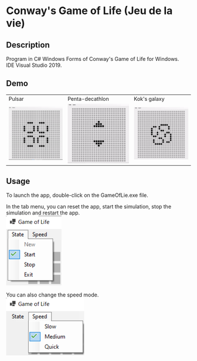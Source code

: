 # Conway's Game of Life (Jeu de la vie)

## Description
Program in C# Windows Forms of Conway's Game of Life for Windows.  
IDE Visual Studio 2019.

## Demo

<table>
  <tr>
    <td>Pulsar</td>
    <td>Penta-decathlon</td>
    <td>Kok's galaxy</td>
  </tr>
  <tr>
    <td><img src="./Images/Gifs/demo.gif" width=640 ></td>
    <td><img src="./Images/Gifs/demo2.gif" width=640 ></td>
    <td><img src="./Images/Gifs/demo3.gif" width=640 ></td>
  </tr>
  </tr>
</table>

## Usage
To launch the app, double-click on the GameOfLie.exe file.  
  
In the tab menu, you can reset the app, start the simulation, stop the simulation and restart the app.  
![usage](./Images/PNGs/StatesTab.png)  
  
You can also change the speed mode.  
![usage2](./Images/PNGs/speedModes.png)  
